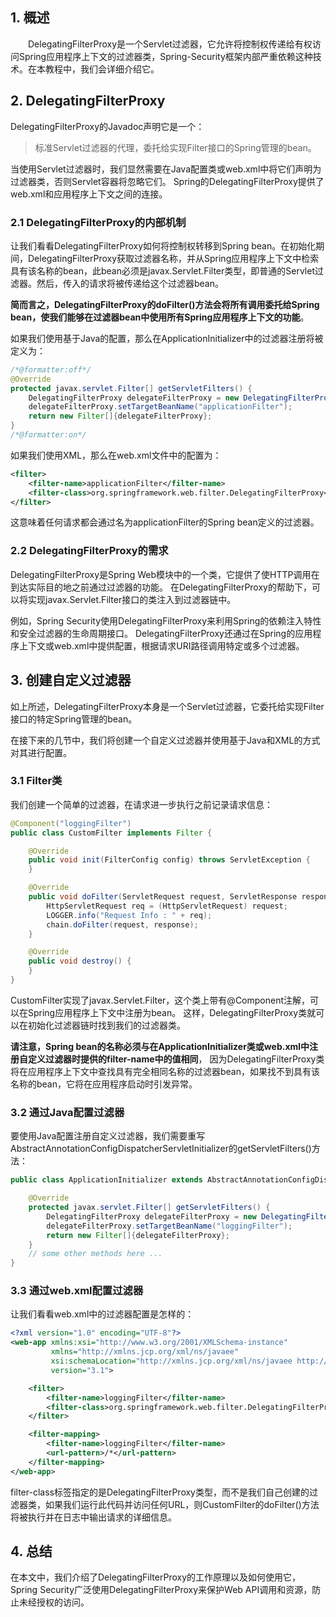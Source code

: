 ## 1. 概述

&emsp;&emsp;DelegatingFilterProxy是一个Servlet过滤器，它允许将控制权传递给有权访问Spring应用程序上下文的过滤器类，Spring-Security框架内部严重依赖这种技术。在本教程中，我们会详细介绍它。

## 2. DelegatingFilterProxy

DelegatingFilterProxy的Javadoc声明它是一个：

> 标准Servlet过滤器的代理，委托给实现Filter接口的Spring管理的bean。

当使用Servlet过滤器时，我们显然需要在Java配置类或web.xml中将它们声明为过滤器类，否则Servlet容器将忽略它们。
Spring的DelegatingFilterProxy提供了web.xml和应用程序上下文之间的连接。

### 2.1 DelegatingFilterProxy的内部机制

让我们看看DelegatingFilterProxy如何将控制权转移到Spring bean。在初始化期间，DelegatingFilterProxy获取过滤器名称，并从Spring应用程序上下文中检索具有该名称的bean，此bean必须是javax.Servlet.Filter类型，即普通的Servlet过滤器。然后，传入的请求将被传递给这个过滤器bean。

**简而言之，DelegatingFilterProxy的doFilter()方法会将所有调用委托给Spring bean，使我们能够在过滤器bean中使用所有Spring应用程序上下文的功能**。

如果我们使用基于Java的配置，那么在ApplicationInitializer中的过滤器注册将被定义为：

```java
/*@formatter:off*/
@Override
protected javax.servlet.Filter[] getServletFilters() {
    DelegatingFilterProxy delegateFilterProxy = new DelegatingFilterProxy();
    delegateFilterProxy.setTargetBeanName("applicationFilter");
    return new Filter[]{delegateFilterProxy};
}
/*@formatter:on*/
```

如果我们使用XML，那么在web.xml文件中的配置为：

```xml
<filter>
    <filter-name>applicationFilter</filter-name>
    <filter-class>org.springframework.web.filter.DelegatingFilterProxy</filter-class>
</filter>
```

这意味着任何请求都会通过名为applicationFilter的Spring bean定义的过滤器。

### 2.2 DelegatingFilterProxy的需求

DelegatingFilterProxy是Spring Web模块中的一个类，它提供了使HTTP调用在到达实际目的地之前通过过滤器的功能。
在DelegatingFilterProxy的帮助下，可以将实现javax.Servlet.Filter接口的类注入到过滤器链中。

例如，Spring Security使用DelegatingFilterProxy来利用Spring的依赖注入特性和安全过滤器的生命周期接口。
DelegatingFilterProxy还通过在Spring的应用程序上下文或web.xml中提供配置，根据请求URI路径调用特定或多个过滤器。

## 3. 创建自定义过滤器

如上所述，DelegatingFilterProxy本身是一个Servlet过滤器，它委托给实现Filter接口的特定Spring管理的bean。

在接下来的几节中，我们将创建一个自定义过滤器并使用基于Java和XML的方式对其进行配置。

### 3.1 Filter类

我们创建一个简单的过滤器，在请求进一步执行之前记录请求信息：

```java
@Component("loggingFilter")
public class CustomFilter implements Filter {

    @Override
    public void init(FilterConfig config) throws ServletException {
    }

    @Override
    public void doFilter(ServletRequest request, ServletResponse response, FilterChain chain) throws IOException, ServletException {
        HttpServletRequest req = (HttpServletRequest) request;
        LOGGER.info("Request Info : " + req);
        chain.doFilter(request, response);
    }

    @Override
    public void destroy() {
    }
}
```

CustomFilter实现了javax.Servlet.Filter，这个类上带有@Component注解，可以在Spring应用程序上下文中注册为bean。
这样，DelegatingFilterProxy类就可以在初始化过滤器链时找到我们的过滤器类。

**请注意，Spring bean的名称必须与在ApplicationInitializer类或web.xml中注册自定义过滤器时提供的filter-name中的值相同**，
因为DelegatingFilterProxy类将在应用程序上下文中查找具有完全相同名称的过滤器bean，如果找不到具有该名称的bean，它将在应用程序启动时引发异常。

### 3.2 通过Java配置过滤器

要使用Java配置注册自定义过滤器，我们需要重写AbstractAnnotationConfigDispatcherServletInitializer的getServletFilters()方法：

```java
public class ApplicationInitializer extends AbstractAnnotationConfigDispatcherServletInitializer {

    @Override
    protected javax.servlet.Filter[] getServletFilters() {
        DelegatingFilterProxy delegateFilterProxy = new DelegatingFilterProxy();
        delegateFilterProxy.setTargetBeanName("loggingFilter");
        return new Filter[]{delegateFilterProxy};
    }
    // some other methods here ...
}
```

### 3.3 通过web.xml配置过滤器

让我们看看web.xml中的过滤器配置是怎样的：

```xml
<?xml version="1.0" encoding="UTF-8"?>
<web-app xmlns:xsi="http://www.w3.org/2001/XMLSchema-instance"
         xmlns="http://xmlns.jcp.org/xml/ns/javaee"
         xsi:schemaLocation="http://xmlns.jcp.org/xml/ns/javaee http://xmlns.jcp.org/xml/ns/javaee/web-app_3_1.xsd"
         version="3.1">

    <filter>
        <filter-name>loggingFilter</filter-name>
        <filter-class>org.springframework.web.filter.DelegatingFilterProxy</filter-class>
    </filter>

    <filter-mapping>
        <filter-name>loggingFilter</filter-name>
        <url-pattern>/*</url-pattern>
    </filter-mapping>
</web-app>
```

filter-class标签指定的是DelegatingFilterProxy类型，而不是我们自己创建的过滤器类，如果我们运行此代码并访问任何URL，则CustomFilter的doFilter()方法将被执行并在日志中输出请求的详细信息。

## 4. 总结

在本文中，我们介绍了DelegatingFilterProxy的工作原理以及如何使用它，Spring Security广泛使用DelegatingFilterProxy来保护Web API调用和资源，防止未经授权的访问。